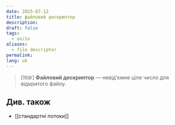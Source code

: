 ```yaml
---
date: 2025-07-12
title: файловий дескриптор
description: 
draft: false
tags:
  - os/io
aliases:
  - file descriptor
permalink: 
lang: uk
---
```



> [!tldr]
> **Файловий дескриптор** — невід'ємне ціле число для відкритого файлу.


## Див. також

- [[стандартні потоки]]